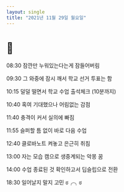 ```yaml
---
layout: single
title: "2021년 11월 29일 월요일"
---
```


# 🎊

08:30 잠깐만 누워있는다는게 잠들어버림

09:30 그 와중에 잠시 깨서 학교 선거 투표는 함

10:15 덜덜 떨면서 학교 수업 출석체크 (10분까지)

10:40 혹여 기대했으나 어림없는 감점

11:40 충격이 커서 실의에 빠짐

11:55 슬퍼할 틈 없이 바로 다음 수업

12:40 클로바노트 켜놓고 은근히 취침

13:00 자는 모습 캠으로 생중계되는 악몽 꿈

14:00 수업 종료된 것 확인하고서 딥슬립으로 전환

18:30 일어날지 말지 고민 ಠ╭╮ಠ
